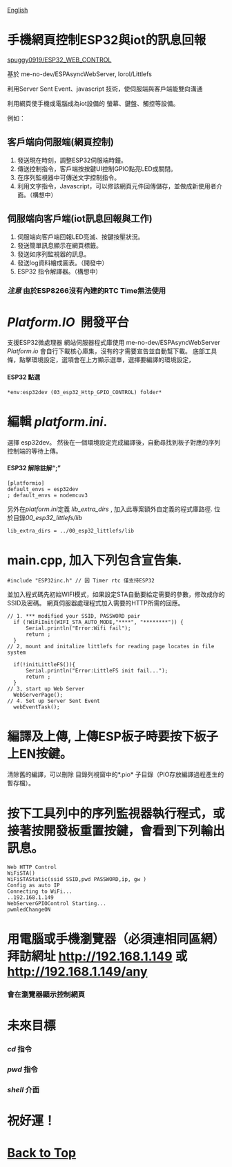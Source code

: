 [English](./README.md)
# 手機網頁控制ESP32與iot的訊息回報

[spuggy0919/ESP32_WEB_CONTROL](https://github.com/spuggy0919/ESP32_WEB_CONTROL)

基於 me-no-dev/ESPAsyncWebServer, lorol/Littlefs

利用Server Sent Event、javascript 技術，使伺服端與客戶端能雙向溝通

利用網頁使手機或電腦成為iot設備的 螢幕、鍵盤、觸控等設備。
  

  例如：
  
## 客戶端向伺服端(網頁控制)

1. 發送現在時刻，調整ESP32伺服端時鐘。
1. 傳送控制指令，客戶端按按鍵UI控制GPIO點亮LED或關閉。
1. 在序列監視器中可傳送文字控制指令。
2. 利用文字指令，Javascript，可以修該網頁元件回傳儲存，並做成新使用者介面。（構想中）


## 伺服端向客戶端(iot訊息回報與工作)

1.  伺服端向客戶端回報LED亮滅、按鍵按壓狀況。 
2.  發送簡單訊息顯示在網頁標籤。 
3.  發送如序列監視器的訊息。
4.  發送log資料繪成圖表。（開發中）
5.  ESP32 指令解譯器。（構想中）


### *注意* 由於ESP8266沒有內建的RTC Time無法使用

# *Platform.IO*  開發平台
 支援ESP32微處理器
 網站伺服器程式庫使用 me-no-dev/ESPAsyncWebServer
 *Platform.io* 會自行下載核心庫集，沒有的才需要宣告並自動幫下載。
 底部工具條，點擊環境設定，選項會在上方顯示選單，選擇要編譯的環境設定，
#### ESP32 點選
```
*env:esp32dev (03_esp32_Http_GPIO_CONTROL) folder*
```

# 編輯 *platform.ini*.
 選擇 esp32dev。
 然後在一個環境設定完成編譯後，自動尋找到板子對應的序列控制端的等待上傳。
#### ESP32 解除註解“;”
```
[platformio]
default_envs = esp32dev
; default_envs = nodemcuv3
```

 另外在*platform.ini*定義 *lib_extra_dirs*  , 加入此專案額外自定義的程式庫路徑.
 位於目錄*00_esp32_littlefs/lib*

```
lib_extra_dirs = ../00_esp32_littlefs/lib
```
# main.cpp, 加入下列包含宣告集.
```
#include "ESP32inc.h" // 因 Timer rtc 僅支持ESP32 
```

 並加入程式碼先初始WIFI模式，如果設定STA自動要給定需要的參數，修改成你的SSID及密碼。
 網頁伺服器處理程式加入需要的HTTP所需的回應。
```
// 1. *** modified your SSID, PASSWORD pair 
  if (!WiFiInit(WIFI_STA_AUTO_MODE,"****", "********")) {
      Serial.println("Error:Wifi fail");
      return ;
  } 
// 2, mount and initalize littlefs for reading page locates in file system

  if(!initLittleFS()){
      Serial.println("Error:LittleFS init fail...");
      return ;
  }
// 3, start up Web Server
  WebServerPage();
// 4. Set up Server Sent Event
  webEventTask();
```
# 編譯及上傳, 上傳ESP板子時要按下板子上EN按鍵。
  清除舊的編譯，可以刪除 目錄列視窗中的*.pio* 子目錄（PIO存放編譯過程產生的暫存檔）。

# 按下工具列中的序列監視器執行程式，或接著按開發板重置按鍵，會看到下列輸出訊息。
```
Web HTTP Control
WiFiSTA() 
WiFiSTAStatic(ssid SSID,pwd PASSWORD,ip, gw ) 
Config as auto IP
Connecting to WiFi...
..192.168.1.149
WebServerGPIOControl Starting...
pwmledChangeON
```
# 用電腦或手機瀏覽器（必須連相同區網）拜訪網址 http://192.168.1.149 或 http://192.168.1.149/any

### 會在瀏覽器顯示控制網頁

# 未來目標
### *cd* 指令
### *pwd* 指令
### *shell* 介面

# 祝好運！

# [Back to Top](../讀我.md)